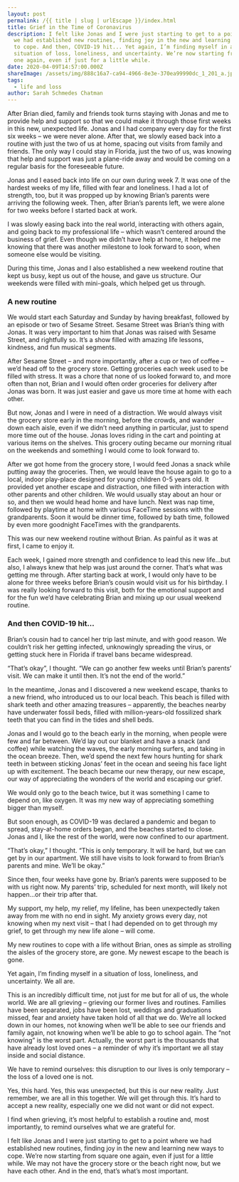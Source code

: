 ```yaml
---
layout: post
permalink: /{{ title | slug | urlEscape }}/index.html
title: Grief in the Time of Coronavirus
description: I felt like Jonas and I were just starting to get to a point where
  we had established new routines, finding joy in the new and learning new ways
  to cope. And then, COVID-19 hit... Yet again, I’m finding myself in a
  situation of loss, loneliness, and uncertainty. We’re now starting from square
  one again, even if just for a little while.
date: 2020-04-09T14:57:00.000Z
shareImage: /assets/img/888c16a7-ca94-4966-8e3e-370ea99990dc_1_201_a.jpeg
tags:
  - life and loss
author: Sarah Schmedes Chatman
---
```

After Brian died, family and friends took turns staying with Jonas and me to provide help and support so that we could make it through those first weeks in this new, unexpected life. Jonas and I had company every day for the first six weeks – we were never alone. After that, we slowly eased back into a routine with just the two of us at home, spacing out visits from family and friends. The only way I could stay in Florida, just the two of us, was knowing that help and support was just a plane-ride away and would be coming on a regular basis for the foreseeable future.



Jonas and I eased back into life on our own during week 7. It was one of the hardest weeks of my life, filled with fear and loneliness. I had a lot of strength, too, but it was propped up by knowing Brian’s parents were arriving the following week. Then, after Brian’s parents left, we were alone for two weeks before I started back at work.



I was slowly easing back into the real world, interacting with others again, and going back to my professional life – which wasn’t centered around the business of grief. Even though we didn’t have help at home, it helped me knowing that there was another milestone to look forward to soon, when someone else would be visiting.



During this time, Jonas and I also established a new weekend routine that kept us busy, kept us out of the house, and gave us structure. Our weekends were filled with mini-goals, which helped get us through.



### **A new routine**



We would start each Saturday and Sunday by having breakfast, followed by an episode or two of Sesame Street. Sesame Street was Brian’s thing with Jonas. It was very important to him that Jonas was raised with Sesame Street, and rightfully so. It’s a show filled with amazing life lessons, kindness, and fun musical segments.



After Sesame Street – and more importantly, after a cup or two of coffee – we’d head off to the grocery store. Getting groceries each week used to be filled with stress. It was a chore that none of us looked forward to, and more often than not, Brian and I would often order groceries for delivery after Jonas was born. It was just easier and gave us more time at home with each other.



But now, Jonas and I were in need of a distraction. We would always visit the grocery store early in the morning, before the crowds, and wander down each aisle, even if we didn’t need anything in particular, just to spend more time out of the house. Jonas loves riding in the cart and pointing at various items on the shelves. This grocery outing became our morning ritual on the weekends and something I would come to look forward to.



After we got home from the grocery store, I would feed Jonas a snack while putting away the groceries. Then, we would leave the house again to go to a local, indoor play-place designed for young children 0-5 years old. It provided yet another escape and distraction, one filled with interaction with other parents and other children. We would usually stay about an hour or so, and then we would head home and have lunch. Next was nap time, followed by playtime at home with various FaceTime sessions with the grandparents. Soon it would be dinner time, followed by bath time, followed by even more goodnight FaceTimes with the grandparents.



This was our new weekend routine without Brian. As painful as it was at first, I came to enjoy it.



Each week, I gained more strength and confidence to lead this new life…but also, I always knew that help was just around the corner. That’s what was getting me through. After starting back at work, I would only have to be alone for three weeks before Brian’s cousin would visit us for his birthday. I was really looking forward to this visit, both for the emotional support and for the fun we’d have celebrating Brian and mixing up our usual weekend routine.



### **And then COVID-19 hit…**



Brian’s cousin had to cancel her trip last minute, and with good reason. We couldn’t risk her getting infected, unknowingly spreading the virus, or getting stuck here in Florida if travel bans became widespread.



“That’s okay”, I thought. “We can go another few weeks until Brian’s parents’ visit. We can make it until then. It’s not the end of the world.”



In the meantime, Jonas and I discovered a new weekend escape, thanks to a new friend, who introduced us to our local beach. This beach is filled with shark teeth and other amazing treasures – apparently, the beaches nearby have underwater fossil beds, filled with million-years-old fossilized shark teeth that you can find in the tides and shell beds.



Jonas and I would go to the beach early in the morning, when people were few and far between. We’d lay out our blanket and have a snack (and coffee) while watching the waves, the early morning surfers, and taking in the ocean breeze. Then, we’d spend the next few hours hunting for shark teeth in between sticking Jonas’ feet in the ocean and seeing his face light up with excitement. The beach became our new therapy, our new escape, our way of appreciating the wonders of the world and escaping our grief.



We would only go to the beach twice, but it was something I came to depend on, like oxygen. It was my new way of appreciating something bigger than myself.



But soon enough, as COVID-19 was declared a pandemic and began to spread, stay-at-home orders began, and the beaches started to close. Jonas and I, like the rest of the world, were now confined to our apartment.



“That’s okay,” I thought. “This is only temporary. It will be hard, but we can get by in our apartment. We still have visits to look forward to from Brian’s parents and mine. We’ll be okay.”



Since then, four weeks have gone by. Brian’s parents were supposed to be with us right now. My parents’ trip, scheduled for next month, will likely not happen…or their trip after that.



My support, my help, my relief, my lifeline, has been unexpectedly taken away from me with no end in sight. My anxiety grows every day, not knowing when my next visit – that I had depended on to get through my grief, to get through my new life alone – will come.



My new routines to cope with a life without Brian, ones as simple as strolling the aisles of the grocery store, are gone. My newest escape to the beach is gone.



Yet again, I’m finding myself in a situation of loss, loneliness, and uncertainty. We all are.



This is an incredibly difficult time, not just for me but for all of us, the whole world. We are all grieving – grieving our former lives and routines. Families have been separated, jobs have been lost, weddings and graduations missed, fear and anxiety have taken hold of all that we do. We’re all locked down in our homes, not knowing when we’ll be able to see our friends and family again, not knowing when we’ll be able to go to school again. The “not knowing” is the worst part. Actually, the worst part is the thousands that have already lost loved ones – a reminder of why it’s important we all stay inside and social distance.



We have to remind ourselves: this disruption to our lives is only temporary – the loss of a loved one is not.



Yes, this hard. Yes, this was unexpected, but this is our new reality. Just remember, we are all in this together. We will get through this. It’s hard to accept a new reality, especially one we did not want or did not expect.



I find when grieving, it’s most helpful to establish a routine and, most importantly, to remind ourselves what we are grateful for.



I felt like Jonas and I were just starting to get to a point where we had established new routines, finding joy in the new and learning new ways to cope. We’re now starting from square one again, even if just for a little while. We may not have the grocery store or the beach right now, but we have each other. And in the end, that’s what’s most important.